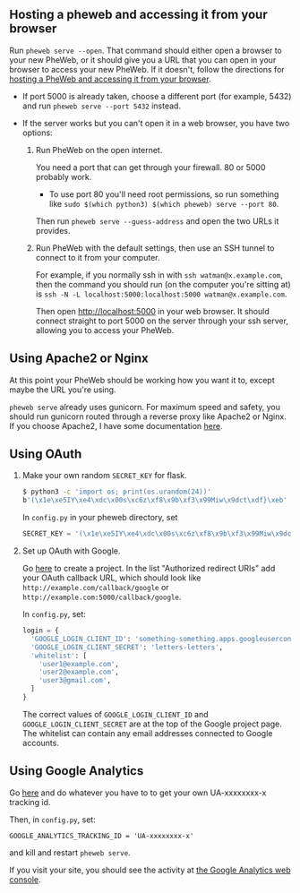 ## Hosting a pheweb and accessing it from your browser

Run `pheweb serve --open`.  That command should either open a browser to your new PheWeb, or it should give you a URL that you can open in your browser to access your new PheWeb.  If it doesn't, follow the directions for [hosting a PheWeb and accessing it from your browser](etc/detailed-webserver-instructions.md).

- If port 5000 is already taken, choose a different port (for example, 5432) and run `pheweb serve --port 5432` instead.

- If the server works but you can't open it in a web browser, you have two options:

  1. Run PheWeb on the open internet.

     You need a port that can get through your firewall. 80 or 5000 probably work.

     - To use port 80 you'll need root permissions, so run something like  `sudo $(which python3) $(which pheweb) serve --port 80`.

     Then run `pheweb serve --guess-address` and open the two URLs it provides.

  2. Run PheWeb with the default settings, then use an SSH tunnel to connect to it from your computer.

     For example, if you normally ssh in with `ssh watman@x.example.com`, then the command you should run (on the computer you're sitting at) is `ssh -N -L localhost:5000:localhost:5000 watman@x.example.com`.

     Then open <http://localhost:5000> in your web browser.  It should connect straight to port 5000 on the server through your ssh server, allowing you to access your PheWeb.



## Using Apache2 or Nginx

At this point your PheWeb should be working how you want it to, except maybe the URL you're using.

`pheweb serve` already uses gunicorn. For maximum speed and safety, you should run gunicorn routed through a reverse proxy like Apache2 or Nginx. If you choose Apache2, I have some documentation [here](etc/detailed-apache2-instructions/README.md).



## Using OAuth

1. Make your own random `SECRET_KEY` for flask.

   ```bash
   $ python3 -c 'import os; print(os.urandom(24))'
   b'(\x1e\xe5IY\xe4\xdc\x00s\xc6z\xf8\x9b\xf3\x99Miw\x9dct\xdf}\xeb'
   ```

   In `config.py` in your pheweb directory, set

   ```python
   SECRET_KEY = '(\x1e\xe5IY\xe4\xdc\x00s\xc6z\xf8\x9b\xf3\x99Miw\x9dct\xdf}\xeb'
   ```

2. Set up OAuth with Google.

   Go [here](https://console.developers.google.com/apis/credentials) to create a project.
   In the list "Authorized redirect URIs" add your OAuth callback URL, which should look like `http://example.com/callback/google` or `http://example.com:5000/callback/google`.

   In `config.py`, set:

   ```python
   login = {
     'GOOGLE_LOGIN_CLIENT_ID': 'something-something.apps.googleusercontent.com',
     'GOOGLE_LOGIN_CLIENT_SECRET': 'letters-letters',
     'whitelist': [
       'user1@example.com',
       'user2@example.com',
       'user3@gmail.com',
     ]
   }
   ```

   The correct values of `GOOGLE_LOGIN_CLIENT_ID` and `GOOGLE_LOGIN_CLIENT_SECRET` are at the top of the Google project page.  The whitelist can contain any email addresses connected to Google accounts.



## Using Google Analytics

Go [here](https://analytics.google.com/analytics/web) and do whatever you have to to get your own UA-xxxxxxxx-x tracking id.

Then, in `config.py`, set:

```
GOOGLE_ANALYTICS_TRACKING_ID = 'UA-xxxxxxxx-x'
```

and kill and restart `pheweb serve`.

If you visit your site, you should see the activity at [the Google Analytics web console](https://analytics.google.com/analytics/web).
